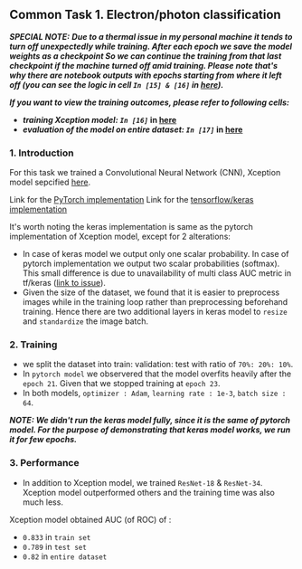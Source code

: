 ## Common Task 1. Electron/photon classification

**_SPECIAL NOTE:_** 
**_Due to a thermal issue in my personal machine it tends to turn off unexpectedly while training. After each epoch we save the model weights as a checkpoint So we can continue the training from that last checkpoint if the machine turned off amid training. Please note that's why there are notebook outputs with epochs starting from where it left off (you can see the logic in cell `In [15] & [16]` in [here](https://github.com/SarithRavI/GSoC-Tests/blob/master/Task_1/Task-1-pytorch-Xception.ipynb))._** 

**_If you want to view the training outcomes, please refer to following cells:_**
- **_training Xception model: `In [16]`_ in [here](https://github.com/SarithRavI/GSoC-Tests/blob/master/Task_1/Task-1-pytorch-Xception.ipynb)**
- **_evaluation of the model on entire dataset: `In [17]`_ in [here](https://github.com/SarithRavI/GSoC-Tests/blob/master/Task_1/Task-1-pytorch-Xception.ipynb)**

### 1. Introduction
For this task we trained a Convolutional Neural Network (CNN), Xception model sepcified [here](https://arxiv.org/pdf/1610.02357.pdf).

Link for the [PyTorch implementation](https://github.com/SarithRavI/ML4SCI-GSoC-Tests/blob/master/Task_1/Task-1-pytorch-Xception.ipynb) 
Link for the [tensorflow/keras implementation](https://github.com/SarithRavI/ML4SCI-GSoC-Tests/blob/master/Task_1/Task-1-keras-Xception.ipynb)

It's worth noting the keras implementation is same as the pytorch implementation of Xception model, except for 2 alterations: 
- In case of keras model we output only one scalar probability. In case of pytorch implementation we output two scalar probabilities (softmax). 
This small difference is due to unavailability of multi class AUC metric in tf/keras ([link to issue](https://github.com/tensorflow/addons/issues/265)).
- Given the size of the dataset, we found that it is easier to preprocess images while in the training loop rather than preprocessing beforehand training.
Hence there are two additional layers in keras model to `resize` and `standardize` the image batch.

### 2. Training 

- we split the dataset into train: validation: test with ratio of `70%: 20%: 10%`.
- In `pytorch model` we observered that the model overfits heavily after the `epoch 21`. Given that we stopped training at `epoch 23`.
- In both models, `optimizer : Adam`, `learning rate : 1e-3`, `batch size : 64`.

**_NOTE: We didn't run the keras model fully, since it is the same of pytorch model. For the purpose of demonstrating that keras model works, we run it for few epochs._**

### 3. Performance

- In addition to Xception model, we trained `ResNet-18` & `ResNet-34`. Xception model outperformed others and the training time was also much less.

Xception model obtained AUC (of ROC) of :
- `0.833` in `train set`
- `0.789` in `test set`
- `0.82` in `entire dataset`
